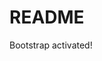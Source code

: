 # README

Bootstrap activated!

<!-- 
Rails Start

<div class="container col-10" id="home-container">
  <div class="jumbotron text-center text-white">
    <h1 class="display-4">Stripe Payments</h1>
    <p class="lead">This is a simple hero unit, a simple jumbotron-style component for calling extra attention to featured content or information.</p>
    <hr class="my-4">
    <p>It uses utility classes for typography and spacing to space content out within the larger container.</p>
    <a class="btn btn-success btn-lg" href="#" role="button">Sign up!</a>
  </div>
</div> -->
